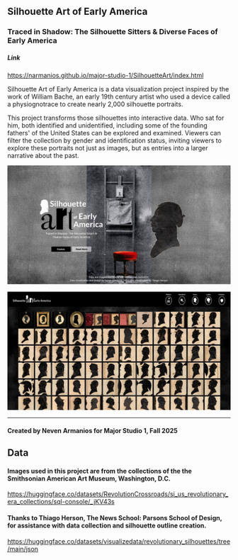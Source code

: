 ## Silhouette Art of Early America

### Traced in Shadow: The Silhouette Sitters & Diverse Faces of Early America

##### Link

https://narmanios.github.io/major-studio-1/SilhouetteArt/index.html

Silhouette Art of Early America is a data visualization project inspired by the work of William Bache, an early 19th century artist who used a device called a physiognotrace to create nearly 2,000 silhouette portraits.

This project transforms those silhouettes into interactive data. Who sat for him, both identified and unidentified, including some of the founding fathers' of the United States can be explored and examined. Viewers can filter the collection by gender and identification status, inviting viewers to explore these portraits not just as images, but as entries into a larger narrative about the past.

![Homescreen](screenshots/landing.jpg)
<br />

![Interior gallery page](screenshots/interior.jpg)

---

#### Created by Neven Armanios for Major Studio 1, Fall 2025

## Data

#### Images used in this project are from the collections of the the Smithsonian American Art Museum, Washington, D.C.

https://huggingface.co/datasets/RevolutionCrossroads/si_us_revolutionary_era_collections/sql-console/_jKV43s

#### Thanks to Thiago Herson, The News School: Parsons School of Design, for assistance with data collection and silhouette outline creation.

https://huggingface.co/datasets/visualizedata/revolutionary_silhouettes/tree/main/json
